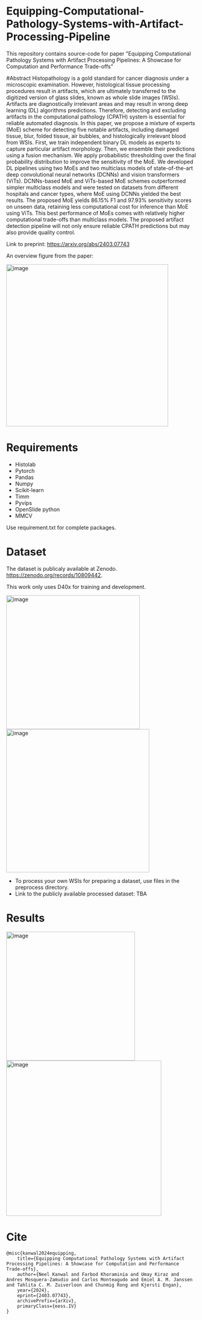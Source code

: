# Equipping-Computational-Pathology-Systems-with-Artifact-Processing-Pipeline

This repository contains source-code for paper "Equipping Computational Pathology Systems with Artifact Processing Pipelines: A Showcase for Computation and Performance Trade-offs"

#Abstract
Histopathology is a gold standard for cancer diagnosis under a microscopic examination. However, histological tissue processing procedures result in artifacts, which are ultimately transferred to the digitized version of glass slides, known as whole slide images (WSIs). Artifacts are diagnostically irrelevant areas and may result in wrong deep learning (DL) algorithms predictions. Therefore, detecting and excluding artifacts in the computational pathology (CPATH) system is essential for reliable automated diagnosis. In this paper, we propose a mixture of experts (MoE) scheme for detecting five notable artifacts, including damaged tissue, blur, folded tissue, air bubbles, and histologically irrelevant blood from WSIs. First, we train independent binary DL models as experts to capture particular artifact morphology. Then, we ensemble their predictions using a fusion mechanism. We apply probabilistic thresholding over the final probability distribution to improve the sensitivity of the MoE. We developed DL pipelines using two MoEs and two multiclass models of state-of-the-art deep convolutional neural networks (DCNNs) and vision transformers (ViTs). DCNNs-based MoE and ViTs-based MoE schemes outperformed simpler multiclass models and were tested on datasets from different hospitals and cancer types, where MoE using DCNNs yielded the best results. The proposed MoE yields 86.15% F1 and 97.93% sensitivity scores on unseen data, retaining less computational cost for inference than MoE using ViTs. This best performance of MoEs comes with relatively higher computational trade-offs than multiclass models. The proposed artifact detection pipeline will not only ensure reliable CPATH predictions but may also provide quality control.

Link to preprint: https://arxiv.org/abs/2403.07743

An overview figure from the paper:

<img width="429" alt="image" src="https://github.com/NeelKanwal/Equipping-Computational-Pathology-Systems-with-Artifact-Processing-Pipeline/assets/52494244/1b61a0f1-8b43-49dc-a3be-a48af10b1fe0">

# Requirements
- Histolab
- Pytorch
- Pandas
- Numpy
- Scikit-learn
- Timm
- Pyvips
- OpenSlide python
- MMCV

Use requirement.txt for complete packages.

# Dataset 

The dataset is publicaly available at Zenodo. https://zenodo.org/records/10809442.

This work only uses D40x for training and development. 


<img width="354" alt="image" src="https://github.com/NeelKanwal/Equipping-Computational-Pathology-Systems-with-Artifact-Processing-Pipeline/assets/52494244/40bd42ee-8aff-4990-8160-a63e68580fac">


<img width="379" alt="image" src="https://github.com/NeelKanwal/Equipping-Computational-Pathology-Systems-with-Artifact-Processing-Pipeline/assets/52494244/e6b621a3-a7bc-4cae-9aa8-a0a7b563a4a4">



- To process your own WSIs for preparing a dataset, use files in the preprocess directory.
- Link to the publicly available processed dataset: TBA

# Results

<img width="341" alt="image" src="https://github.com/NeelKanwal/Equipping-Computational-Pathology-Systems-with-Artifact-Processing-Pipeline/assets/52494244/0eabba34-4c5d-4b55-a907-356fc4ab3f46">



<img width="411" alt="image" src="https://github.com/NeelKanwal/Equipping-Computational-Pathology-Systems-with-Artifact-Processing-Pipeline/assets/52494244/a694aa8f-7183-46a9-8388-38dd55d9b617">


# Cite
```
@misc{kanwal2024equipping,
    title={Equipping Computational Pathology Systems with Artifact Processing Pipelines: A Showcase for Computation and Performance Trade-offs},
    author={Neel Kanwal and Farbod Khoraminia and Umay Kiraz and Andres Mosquera-Zamudio and Carlos Monteagudo and Emiel A. M. Janssen and Tahlita C. M. Zuiverloon and Chunmig Rong and Kjersti Engan},
    year={2024},
    eprint={2403.07743},
    archivePrefix={arXiv},
    primaryClass={eess.IV}
}
```
